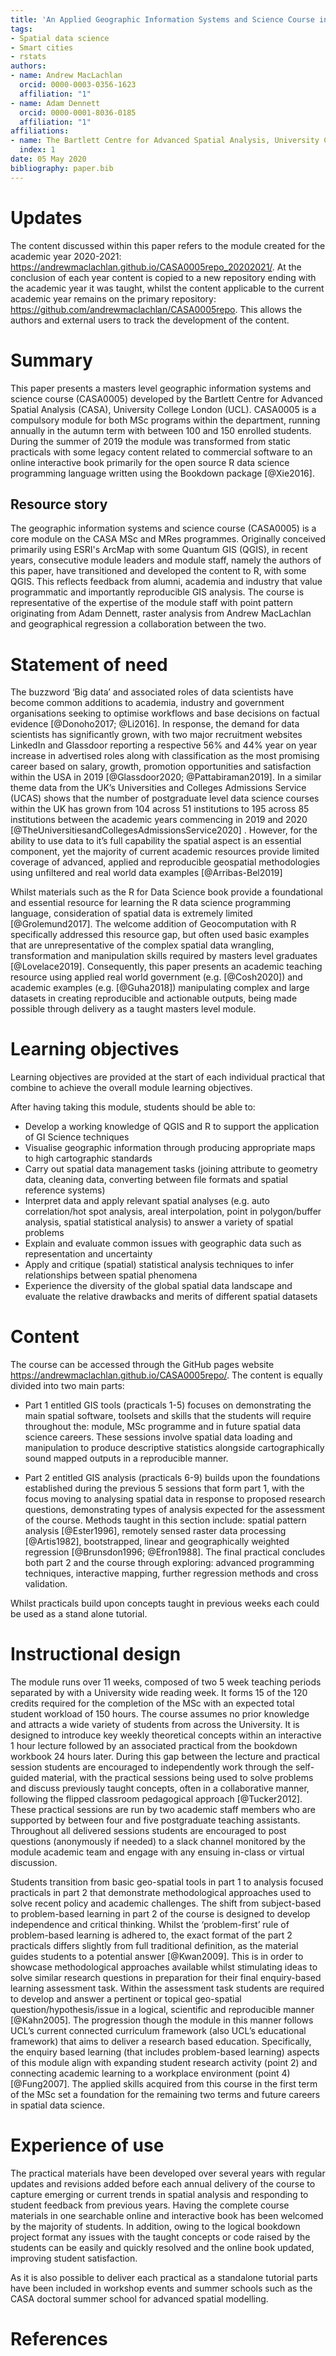 ```yaml
---
title: 'An Applied Geographic Information Systems and Science Course in R'
tags:
- Spatial data science
- Smart cities
- rstats
authors:
- name: Andrew MacLachlan
  orcid: 0000-0003-0356-1623
  affiliation: "1"
- name: Adam Dennett
  orcid: 0000-0001-8036-0185
  affiliation: "1"
affiliations:
- name: The Bartlett Centre for Advanced Spatial Analysis, University College London
  index: 1
date: 05 May 2020
bibliography: paper.bib
---
```

# Updates

The content discussed within this paper refers to the module created for the academic year 2020-2021: https://andrewmaclachlan.github.io/CASA0005repo_20202021/. At the conclusion of each year content is copied to a new repository ending with the academic year it was taught, whilst the content applicable to the current academic year remains on the primary repository: https://github.com/andrewmaclachlan/CASA0005repo. This allows the authors and external users to track the development of the content. 

# Summary

This paper presents a masters level geographic information systems and science course (CASA0005) developed by the Bartlett Centre for Advanced Spatial Analysis (CASA), University College London (UCL). CASA0005 is a compulsory module for both MSc programs within the department, running annually in the autumn term with between 100 and 150 enrolled students. During the summer of 2019 the module was transformed from static practicals with some legacy content related to commercial software to an online interactive book primarily for the open source R data science programming language written using the Bookdown package [@Xie2016].

## Resource story

The geographic information systems and science course (CASA0005) is a core module on the CASA MSc and MRes programmes. Originally conceived primarily using ESRI's ArcMap with some Quantum GIS (QGIS), in recent years, consecutive module leaders and module staff, namely the authors of this paper, have transitioned and developed the content to R, with some QGIS. This reflects feedback from alumni, academia and industry that value programmatic and importantly reproducible GIS analysis. The course is representative of the expertise of the module staff with point pattern originating from Adam Dennett, raster analysis from Andrew MacLachlan and geographical regression a collaboration between the two.   

# Statement of need

The buzzword ‘Big data’ and associated roles of data scientists have become common additions to academia, industry and government organisations seeking to optimise workflows and base decisions on factual evidence [@Donoho2017; @Li2016]. In response, the demand for data scientists has significantly grown, with two major recruitment websites LinkedIn and Glassdoor reporting a respective 56% and 44% year on year increase in advertised roles along with classification as the most promising career based on salary, growth, promotion opportunities and satisfaction within the USA in 2019 [@Glassdoor2020; @Pattabiraman2019]. In a similar theme data from the UK’s Universities and Colleges Admissions Service (UCAS) shows that the number of postgraduate level data science courses within the UK has grown from 104 across 51 institutions to 195 across 85 institutions between the academic years commencing in 2019 and 2020 [@TheUniversitiesandCollegesAdmissionsService2020]
. However, for the ability to use data to it’s full capability the spatial aspect is an essential component, yet the majority of current academic resources provide limited coverage of advanced, applied and reproducible geospatial methodologies using unfiltered and real world data examples [@Arribas-Bel2019]

Whilst materials such as the R for Data Science book provide a foundational and essential resource for learning the R data science programming language, consideration of spatial data is extremely limited [@Grolemund2017]. The welcome addition of Geocomputation with R specifically addressed this resource gap, but often used basic examples that are unrepresentative of the complex spatial data wrangling, transformation and manipulation skills required by masters level graduates [@Lovelace2019]. Consequently, this paper presents an academic teaching resource using applied real world government (e.g. [@Cosh2020]) and academic examples (e.g. [@Guha2018]) manipulating complex and large datasets in creating reproducible and actionable outputs, being made possible through delivery as a taught masters level module. 

# Learning objectives

Learning objectives are provided at the start of each individual practical that combine to achieve the overall module learning objectives.

After having taking this module, students should be able to:

* Develop a working knowledge of QGIS and R to support the application of GI Science techniques
* Visualise geographic information through producing appropriate maps to high cartographic standards
* Carry out spatial data management tasks (joining attribute to geometry data, cleaning data, converting between file formats and spatial reference systems)
* Interpret data and apply relevant spatial analyses (e.g. auto correlation/hot spot analysis, areal interpolation, point in polygon/buffer analysis, spatial statistical analysis) to answer a variety of spatial problems
* Explain and evaluate common issues with geographic data such as representation and uncertainty
* Apply and critique (spatial) statistical analysis techniques to infer relationships between spatial phenomena
* Experience the diversity of the global spatial data landscape and evaluate the relative drawbacks and merits of different spatial datasets

# Content

The course can be accessed through the GitHub pages website https://andrewmaclachlan.github.io/CASA0005repo/. The content is equally divided into two main parts:

* Part 1 entitled GIS tools (practicals 1-5) focuses on demonstrating the main spatial software, toolsets and skills that the students will require throughout the: module, MSc programme and in future spatial data science careers. These sessions involve spatial data loading and manipulation to produce descriptive statistics alongside cartographically sound mapped outputs in a reproducible manner. 

* Part 2 entitled GIS analysis (practicals 6-9) builds upon the foundations established during the previous 5 sessions that form part 1, with the focus moving to analysing spatial data in response to proposed research questions, demonstrating types of analysis expected for the assessment of the course. Methods taught in this section include: spatial pattern analysis [@Ester1996], remotely sensed raster data processing [@Artis1982], bootstrapped, linear and geographically weighted regression [@Brunsdon1996; @Efron1988]. The final practical concludes both part 2 and the course through exploring: advanced programming techniques, interactive mapping, further regression methods and cross validation.

Whilst practicals build upon concepts taught in previous weeks each could be used as a stand alone tutorial.

# Instructional design

The module runs over 11 weeks, composed of two 5 week teaching periods separated by with a University wide reading week. It forms 15 of the 120 credits required for the completion of the MSc with an expected total student workload of 150 hours. The course assumes no prior knowledge and attracts a wide variety of students from across the University. It is designed to introduce key weekly theoretical concepts within an interactive 1 hour lecture followed by an associated practical from the bookdown workbook 24 hours later. During this gap between the lecture and practical session students are encouraged to independently work through the self-guided material, with the practical sessions being used to solve problems and discuss previously taught concepts, often in a collaborative manner, following the flipped classroom pedagogical approach [@Tucker2012]. These practical sessions are run by two academic staff members who are supported by between four and five postgraduate teaching assistants. Throughout all delivered sessions students are encouraged to post questions (anonymously if needed) to a slack channel monitored by the module academic team and engage with any ensuing in-class or virtual discussion. 

Students transition from basic geo-spatial tools in part 1 to analysis focused practicals in part 2 that demonstrate methodological approaches used to solve recent policy and academic challenges. The shift from subject-based to problem-based learning in part 2 of the course is designed to develop independence and critical thinking. Whilst the ‘problem-first’ rule of problem-based learning is adhered to, the exact format of the part 2 practicals differs slightly from full traditional definition, as the material guides students to a potential answer [@Kwan2009]. This is in order to showcase methodological approaches available whilst stimulating ideas to solve similar research questions in preparation for their final enquiry-based learning assessment task. Within the assessment task students are required to develop and answer a pertinent or topical geo-spatial question/hypothesis/issue in a logical, scientific and reproducible manner [@Kahn2005]. 
The progression though the module in this manner follows UCL’s current connected curriculum framework (also UCL’s educational framework) that aims to deliver a research based education. Specifically, the enquiry based learning (that includes problem-based learning) aspects of this module align with expanding student research activity (point 2) and connecting academic learning to a workplace environment (point 4) [@Fung2007]. The applied skills acquired from this course in the first term of the MSc set a foundation for the remaining two terms and future careers in spatial data science.

# Experience of use 

The practical materials have been developed over several years with regular updates and revisions added before each annual delivery of the course to capture emerging or current trends in spatial analysis and responding to student feedback from previous years. Having the complete course materials in one searchable online and interactive book has been welcomed by the majority of students. In addition, owing to the logical bookdown project format any issues with the taught concepts or code raised by the students can be easily and quickly resolved and the online book updated, improving student satisfaction. 

As it is also possible to deliver each practical as a standalone tutorial parts have been included in workshop events and summer schools such as the CASA doctoral summer school for advanced spatial modelling.

# References